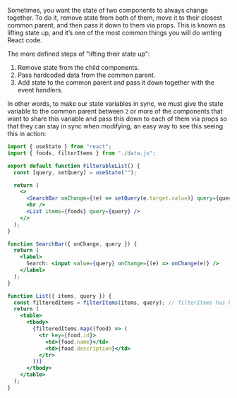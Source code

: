 Sometimes, you want the state of two components to always change together. To do it, remove state from both of them, move it to their closest common parent, and then pass it down to them via props. This is known as lifting state up, and it’s one of the most common things you will do writing React code.

The more defined steps of "lifting their state up":
1. Remove state from the child components.
2. Pass hardcoded data from the common parent.
3. Add state to the common parent and pass it down together with the event handlers.

In other words, to make our state variables in sync, we must give the state variable to the common parent between `2` or more of the components that want to share this variable and pass this down to each of them via props so that they can stay in sync when modifying, an easy way to see this seeing this in action:

```jsx
import { useState } from "react";
import { foods, filterItems } from "./data.js";

export default function FilterableList() {
  const [query, setQuery] = useState("");

  return (
    <>
      <SearchBar onChange={(e) => setQuery(e.target.value)} query={query} />
      <hr />
      <List items={foods} query={query} />
    </>
  );
}

function SearchBar({ onChange, query }) {
  return (
    <label>
      Search: <input value={query} onChange={(e) => onChange(e)} />
    </label>
  );
}

function List({ items, query }) {
  const filteredItems = filterItems(items, query); // filterItems has been provided
  return (
    <table>
      <tbody>
        {filteredItems.map((food) => (
          <tr key={food.id}>
            <td>{food.name}</td>
            <td>{food.description}</td>
          </tr>
        ))}
      </tbody>
    </table>
  );
}
```